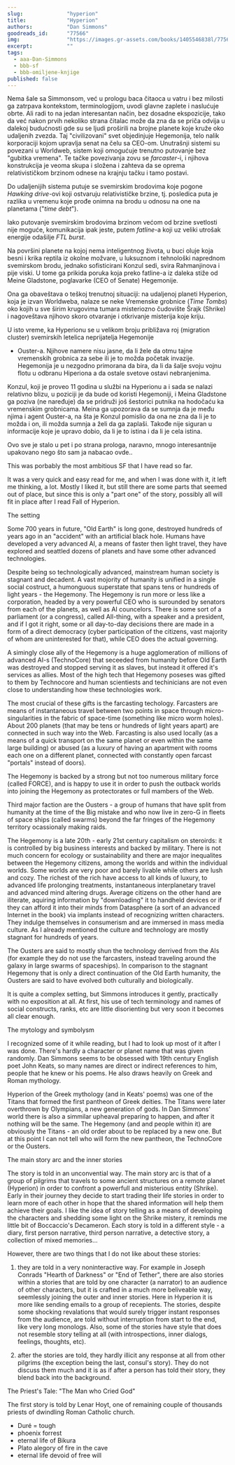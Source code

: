 ```yaml
---
slug:              "hyperion"
title:             "Hyperion"
authors:           "Dan Simmons"
goodreads_id:      "77566"
img:               "https://images.gr-assets.com/books/1405546838l/77566.jpg"
excerpt:           ""
tags:
  - aaa-Dan-Simmons
  - bbb-sf
  - bbb-omiljene-knjige
published: false
---
```


Nema šale sa Simmonsom, već u prologu baca čitaoca u vatru i bez milosti ga zatrpava kontekstom, terminologijom, uvodi
glavne zaplete i naslućuje obrte. Ali radi to na jedan interesantan način, bez dosadne ekspozicije, tako da već nakon
prvih nekoliko strana čitalac može da zna da se priča odvija u dalekoj budućnosti gde su se ljudi proširili na brojne
planete koje kruže oko udaljenih zvezda. Taj "civilizovani" svet objedinjuje Hegemonija, telo nalik korporaciji kojom 
upravlja senat na čelu sa CEO-om. Unutrašnji sistemi su povezani u Worldweb, sistem koji omogućuje trenutno putovanje
bez "gubitka vremena". Te tačke povezivanja zovu se *farcaster*-i, i njihova konstrukcija je veoma skupa i složena i
zahteva da se oprema relativističkom brzinom odnese na krajnju tačku i tamo postavi.
 
Do udaljenijih sistema putuje se svemirskim brodovima koje pogone *Hawking drive*-ovi koji ostvaruju relativističke 
brzine, tj. posledica puta je razlika u vremenu koje prođe onimna na brodu u odnosu na one na planetama ("*time debt*").

Iako putovanje svemirskim brodovima brzinom većom od brzine svetlosti nije moguće, komunikacija ipak jeste, putem *fatline*-a
koji uz veliki utrošak energije odašilje *FTL burst*.

Na površini planete na kojoj nema inteligentnog života, u buci oluje koja besni i krika reptila iz okolne možvare, u 
luksuznom i tehnološki naprednom svemirskom brodu, jednako sofisticirani Konzul sedi, svira Rahmanjinova i pije viski. U
tome ga prikida poruka koja preko fatline-a iz daleka stiže od Meine Gladstone, poglavarke (CEO of Senate) Hegemonije.

Ona ga obaveštava o teškoj trenutnoj situaciji: na udaljenoj planeti Hyperion, koja je izvan Worldweba, nalaze se neke
Vremenske grobnice (*Time Tombs*) oko kojih u sve širim krugovima tumara misteriozno čudovište Šrajk (Shrike) i nagoveštava
njihovo skoro otvaranje i otkrivanje misterija koje kriju.

U isto vreme, ka Hyperionu se u velikom broju približava roj (migration cluster) svemirskih letelica neprijatelja Hegemonije
- Ouster-a. Njihove namere nisu jasne, da li žele da otmu tajne vremenskih grobnica za sebe ili je to možda početak
invazije. Hegemonija je u nezgodno primorana da bira, da li da šalje svoju vojnu flotu u odbranu Hiperiona a da ostale
svetove ostavi nebranjenima.

Konzul, koji je proveo 11 godina u službi na Hyperionu a i sada se nalazi relativno blizu, u poziciji je da bude od koristi
Hegemoniji, i Meina Gladstone ga poziva (ne naređuje) da se pridruži još šestorici putnika na hodočaću ka vremenskim 
grobnicama. Meina ga upozorava da se sumnja da je među njima i agent Ouster-a, na šta je Konzul pomislio da ona ne zna
da li je to možda i on, ili možda sumnja a želi da ga zaplaši. Takođe nije siguran u informacije koje je upravo dobio,
da li je to istina i da li je cela istina.

Ovo sve je stalo u pet i po strana prologa, naravno, mnogo interesantnije upakovano nego što sam ja nabacao ovde.. 







This was porbably the most ambitious SF that I have read so far. 

It was a very quick and easy read for me, and when I was done with it, it left me thinking, a lot. Mostly I liked it, 
but still there are some parts that seemed out of place, but since this is only a "part one" of the story, possibly all 
will fit in place after I read Fall of Hyperion.


The setting

Some 700 years in future, "Old Earth" is long gone, destroyed hundreds of years ago in an "accident" with an artificial 
black hole. Humans have developed a very advanced AI, a means of faster then light travel, they have explored and 
seattled dozens of planets and have some other advanced technologies. 

Despite being so technologically advanced, mainstream human society is stagnant and decadent. A vast mojority of humanity 
is unified in a single social costruct, a humonguous superstate that spans tens or hundreds of light years - the Hegemony. 
The Hegemony is run more or less like a corporation, headed by a very powerful CEO who is surounded by senators from each 
of the planets, as well as AI councelors. There is some sort of a parliament (or a congress), called All-thing, with a 
speaker and a president, and if I got it right, some or all day-to-day decisions there are made in a form of a direct 
democracy (cyber participation of the citizens, vast majority of whom are uninterested for that), while CEO does the 
actual governing.

A simingly close ally of the Hegemony is a huge agglomeration of millions of advanced AI-s (TechnoCore) that seceeded 
from humanity before Old Earth was destroyed and stopped serving it as slaves, but instead it offered it's services as 
allies. Most of the high tech that Hegemony poseses was gifted to them by Technocore and human scientiests and 
techinicians are not even close to understanding how these technologies work. 

The most crucial of these gifts is the farcasting techology. Farcasters are means of instantaneous travel between two 
points in space through micro-singularities in the fabric of space-time (something like micro worm holes). About 200 
planets (that may be tens or hundreds of light years apart) are connected in such way into the Web. Farcasting is also 
used locally (as a means of a quick transport on the same planet or even within the same large building) or abused (as 
a luxury of having an apartment with rooms each one on a different planet, connected with constantly open farcast 
"portals" instead of doors).

The Hegemony is backed by a strong but not too numerous military force (called FORCE), and is happy to use it in order 
to push the outback worlds into joining the Hegemony as protectorates or full mambers of the Web.

Third major faction are the Ousters - a group of humans that have split from humanity at the time of the Big mistake and 
who now live in zero-G in fleets of space ships (called swarms) beyond the far fringes of the Hegemony territory 
ocassionaly making raids.

The Hegemony is a late 20th - early 21st century capitalism on steroirds: it is controlled by big business interests and 
backed by military. There is not much concern for ecology or sustainability and there are major inequalites between the 
Hegemony citizens, among the worlds and within the individual worlds. Some worlds are very poor and barely livable while 
others are lush and cozy. The richest of the rich have access to all kinds of luxury, to advanced life prolonging 
treatments, instantaneous interplanetary travel and advanced mind altering drugs. Average citizens on the other hand are 
iliterate, aquiring information by "downloading" it to handheld devices or if they can afford it into their minds from 
Datasphere (a sort of an advanced Internet in the book) via implants instead of recognizing written characters. They 
indulge themselves in consumerism and are immersed in mass media culture. As I already mentioned the culture and 
technology are mostly stagnant for hundreds of years.

The Ousters are said to mostly shun the technology derrived from the AIs (for example they do not use the farcasters, 
instead traveling around the galaxy in large swarms of spaceships). In comparison to the stagnant Hegemony that is only 
a direct continuation of the Old Earth humanity, the Ousters are said to have evolved both culturally and biologically.

It is quite a complex setting, but Simmons introduces it gently, practically with no exposition at all. At first, his 
use of tech terminology and names of social constructs, ranks, etc are little disorienting but very soon it becomes all 
clear enough.


The mytology and symbolysm

I recognized some of it while reading, but I had to look up most of it after I was done. There's hardly a character or 
planet name that was given randomly. Dan Simmons seems to be obsessed with 19th century English poet John Keats, so many 
names are direct or indirect references to him, people that he knew or his poems. He also draws heavily on Greek and 
Roman mythology. 

Hyperion of the Greek mythology (and in Keats' poems) was one of the Titans that formed the first pantheon of Greek 
deities. The Titans were later overthrown by Olympians, a new generation of gods. In Dan Simmons' world there is also a 
simmilar upheaval preparing to happen, and after it nothing will be the same. The Hegemony (and and people within it) 
are obviously the Titans - an old order about to be replaced by a new one. But at this point I can not tell who will 
form the new pantheon, the TechnoCore or the Ousters.



The main story arc and the inner stories

The story is told in an unconvential way. The main story arc is that of a group of pilgrims that travels to some ancient 
structures on a remote planet (Hyperion) in order to confront a powerfull and misterious entity (Shrike). Early in their 
journey they decide to start trading their life stories in order to learn more of each other in hope that the shared 
information will help them achieve their goals. I like the idea of story telling as a means of developing the characters 
and shedding some light on the Shrike mistery, it reminds me little bit of Boccaccio's Decameron. Each story is told in 
a different style - a diary, first person narrative, third person narrative, a detective story, a collection of mixed 
memories...

However, there are two things that I do not like about these stories: 

1. they are told in a very noninteractive way. For example in Joseph Conrads "Hearth of Darkness" or "End of Tether", 
there are also stories within a stories that are told by one character (a narrator) to an audience of other characters, 
but it is crafted in a much more beliveable way, seemlessly joining the outer and inner stories. Here in Hyperion it is 
more like sending emails to a group of recepients. The stories, despite some shocking revalations that would surely 
trigger instant responses from the audience, are told without interruption from start to the end, like very long monologs. 
Also, some of the stories have style that does not resemble story telling at all (with introspections, inner dialogs, 
feelings, thoughts, etc).

2. after the stories are told, they hardly illicit any response at all from other pilgrims (the exception being the last, 
consul's story). They do not discuss them much and it is as if after a person has told their story, they blend back into 
the background.



The Priest's Tale: "The Man who Cried God"

The first story is told by Lenar Hoyt, one of remaining couple of thousands priests of dwindling Roman Catholic church.

- Duré = tough
- phoenix forrest
- eternal life of Bikura
- Plato alegory of fire in the cave
- eternal life devoid of free will
